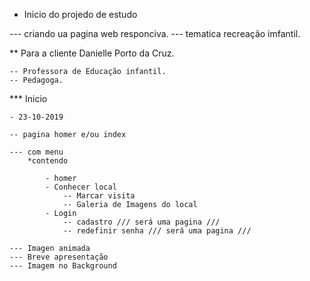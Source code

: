 * Inicio do projedo de estudo

--- criando ua pagina web responciva.
--- tematica recreação imfantil.

** Para a cliente Danielle Porto da Cruz.

    -- Professora de Educação infantil.
    -- Pedagoga.


*** Inicio

    - 23-10-2019

    -- pagina homer e/ou index

    --- com menu
        *contendo

            - homer
            - Conhecer local
                -- Marcar visita
                -- Galeria de Imagens do local
            - Login
                -- cadastro /// será uma pagina ///
                -- redefinir senha /// será uma pagina ///

    --- Imagen animada
    --- Breve apresentação
    --- Imagem no Background